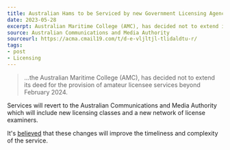 ```yaml
---
title: Australian Hams to be Serviced by new Government Licensing Agency
date: 2023-05-28
excerpt: Australian Maritime College (AMC), has decided not to extend its deed.
source: Australian Communications and Media Authority
sourceurl: https://acma.cmail19.com/t/d-e-vljltjl-tlidaldtu-r/
tags:
- post
- Licensing
---
```

> ...the Australian Maritime College (AMC), has decided not to extend its deed for the provision of amateur licensee services beyond February 2024.

Services will revert to the Australian Communications and Media Authority which will include new licensing classes and a new network of license examiners.

It's [believed](https://forums.qrz.com/index.php?threads/govt-to-take-back-vk-ham-admin-functions.866005/) that these changes will improve the timeliness and complexity of the service.